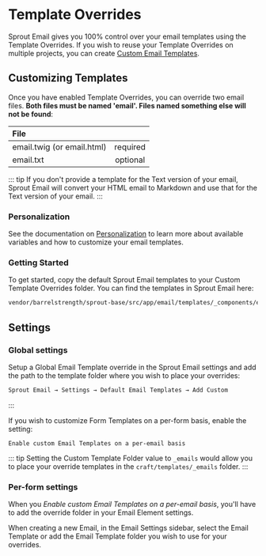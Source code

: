 # Template Overrides

Sprout Email gives you 100% control over your email templates using the Template Overrides. If you wish to reuse your Template Overrides on multiple projects, you can create [Custom Email Templates](./custom-email-templates.md).

## Customizing Templates

Once you have enabled Template Overrides, you can override two email files. **Both files must be named 'email'. Files named something else will not be found**:

| File        |   |
|:----------- |:--------:|
| email.twig (or email.html)  | required |
| email.txt   | optional |

::: tip
If you don't provide a template for the Text version of your email, Sprout Email will convert your HTML email to Markdown and use that for the Text version of your email. 
:::

### Personalization

See the documentation on [Personalization](./personalization.md) to learn more about available variables and how to customize your email templates.


### Getting Started

To get started, copy the default Sprout Email templates to your Custom Template Overrides folder. You can find the templates in Sprout Email here:
 
``` html
vendor/barrelstrength/sprout-base/src/app/email/templates/_components/emailtemplates/basic
```

## Settings

### Global settings

Setup a Global Email Template override in the Sprout Email settings and add the path to the template folder where you wish to place your overrides:

``` html
Sprout Email → Settings → Default Email Templates → Add Custom
```


:::

If you wish to customize Form Templates on a per-form basis, enable the setting:

``` 
Enable custom Email Templates on a per-email basis
```

::: tip
Setting the Custom Template Folder value to `_emails` would allow you to place your override templates in the `craft/templates/_emails` folder.
:::

### Per-form settings

When you _Enable custom Email Templates on a per-email basis_, you'll have to add the override folder in your Email Element settings.  

When creating a new Email, in the Email Settings sidebar, select the Email Template or add the Email Template folder you wish to use for your overrides.